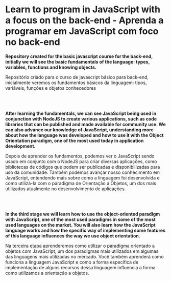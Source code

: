 # Learn to program in JavaScript with a focus on the back-end - Aprenda a programar em JavaScript com foco no back-end

**Repository created for the basic javascript course for the back-end, initially we will see the basic fundamentals of the language: types, variables, functions and knowing objects.**

Repositório criado para o curso de javascript básico para back-end, inicialmente veremos os fundamentos básicos da linguagem: tipos, variáveis, funções e objetos conhecedores

<br/>
<br/>

**After learning the fundamentals, we can see JavaScript being used in conjunction with NodeJS to create various applications, such as code libraries that can be published and made available for community use. We can also advance our knowledge of JavaScript, understanding more about how the language was developed and how to use it with the Object Orientation paradigm, one of the most used today in application development.**

Depois de aprender os fundamentos, podemos ver o JavaScript sendo usado em conjunto com o NodeJS para criar diversas aplicações, como bibliotecas de códigos que podem ser publicadas e disponibilizadas para uso da comunidade. Também podemos avançar nosso conhecimento em JavaScript, entendendo mais sobre como a linguagem foi desenvolvida e como utilizá-la com o paradigma de Orientação a Objetos, um dos mais utilizados atualmente no desenvolvimento de aplicações.

<br/>
<br/>

**In the third stage we will learn how to use the object-oriented paradigm with JavaScript, one of the most used paradigms in some of the most used languages ​​on the market. You will also learn how the JavaScript language works and how the specific way of implementing some features of this language influences the way we use object orientation.**

Na terceira etapa aprenderemos como utilizar o paradigma orientado a objetos com JavaScript, um dos paradigmas mais utilizados em algumas das linguagens mais utilizadas no mercado. Você também aprenderá como funciona a linguagem JavaScript e como a forma específica de implementação de alguns recursos dessa linguagem influencia a forma como utilizamos a orientação a objetos.
